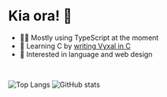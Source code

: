 # Kia ora! 👋

- 👨‍💻 Mostly using TypeScript at the moment
- 🌱 Learning C by [writing Vyxal in C](https://github.com/tobyck/cyxal)
- 🔭 Interested in language and web design

<br>

![Top Langs](https://github-readme-stats.vercel.app/api/top-langs/?username=tobyck&langs_count=6&layout=compact&theme=prussian&bg_color=00000000&border_radius=10px) ![GitHub stats](https://github-readme-stats.vercel.app/api?username=tobyck&rank_icon=github&hide=contribs&custom_title=GitHub%20Stats&line_height=24&text_bold=false&theme=prussian&bg_color=00000000&border_radius=10px)
